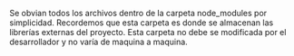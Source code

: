 Se obvian todos los archivos dentro de la carpeta node_modules por simplicidad. Recordemos que esta carpeta es donde se almacenan las librerías externas del proyecto. Esta carpeta no debe se
modificada por el desarrollador y no varía de maquina a maquina.
